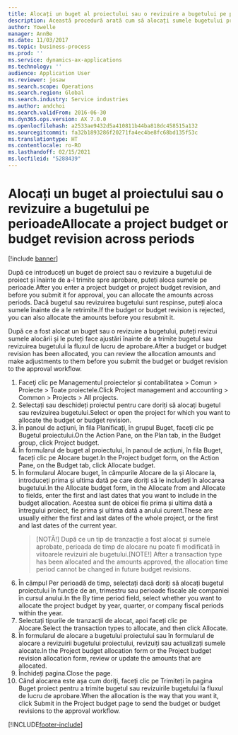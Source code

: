 ```yaml
---
title: Alocați un buget al proiectului sau o revizuire a bugetului pe perioade
description: Această procedură arată cum să alocați sumele bugetului proiectului pe perioade.
author: Yowelle
manager: AnnBe
ms.date: 11/03/2017
ms.topic: business-process
ms.prod: ''
ms.service: dynamics-ax-applications
ms.technology: ''
audience: Application User
ms.reviewer: josaw
ms.search.scope: Operations
ms.search.region: Global
ms.search.industry: Service industries
ms.author: andchoi
ms.search.validFrom: 2016-06-30
ms.dyn365.ops.version: AX 7.0.0
ms.openlocfilehash: a2533ae9432d5a410811b44ba818dc458515a132
ms.sourcegitcommit: fa32b1893286f20271fa4ec4be8fc68bd135f53c
ms.translationtype: HT
ms.contentlocale: ro-RO
ms.lasthandoff: 02/15/2021
ms.locfileid: "5288439"
---
```

# <a name="allocate-a-project-budget-or-budget-revision-across-periods"></a><span data-ttu-id="6d4af-103">Alocați un buget al proiectului sau o revizuire a bugetului pe perioade</span><span class="sxs-lookup"><span data-stu-id="6d4af-103">Allocate a project budget or budget revision across periods</span></span>

[!include [banner](../../includes/banner.md)]

<span data-ttu-id="6d4af-104">După ce introduceți un buget de proiect sau o revizuire a bugetului de proiect și înainte de a-l trimite spre aprobare, puteți aloca sumele pe perioade.</span><span class="sxs-lookup"><span data-stu-id="6d4af-104">After you enter a project budget or project budget revision, and before you submit it for approval, you can allocate the amounts across periods.</span></span> <span data-ttu-id="6d4af-105">Dacă bugetul sau revizuirea bugetului sunt respinse, puteți aloca sumele înainte de a le retrimite.</span><span class="sxs-lookup"><span data-stu-id="6d4af-105">If the budget or budget revision is rejected, you can also allocate the amounts before you resubmit it.</span></span> 

<span data-ttu-id="6d4af-106">După ce a fost alocat un buget sau o revizuire a bugetului, puteți revizui sumele alocării și le puteți face ajustări înainte de a trimite bugetul sau revizuirea bugetului la fluxul de lucru de aprobare.</span><span class="sxs-lookup"><span data-stu-id="6d4af-106">After a budget or budget revision has been allocated, you can review the allocation amounts and make adjustments to them before you submit the budget or budget revision to the approval workflow.</span></span> 

1. <span data-ttu-id="6d4af-107">Faceţi clic pe Managementul proiectelor și contabilitatea > Comun > Proiecte > Toate proiectele.</span><span class="sxs-lookup"><span data-stu-id="6d4af-107">Click Project management and accounting > Common > Projects > All projects.</span></span> 
2. <span data-ttu-id="6d4af-108">Selectați sau deschideți proiectul pentru care doriți să alocați bugetul sau revizuirea bugetului.</span><span class="sxs-lookup"><span data-stu-id="6d4af-108">Select or open the project for which you want to allocate the budget or budget revision.</span></span> 
3. <span data-ttu-id="6d4af-109">În panoul de acțiuni, în fila Planificați, în grupul Buget, faceți clic pe Bugetul proiectului.</span><span class="sxs-lookup"><span data-stu-id="6d4af-109">On the Action Pane, on the Plan tab, in the Budget group, click Project budget.</span></span> 
4. <span data-ttu-id="6d4af-110">În formularul de buget al proiectului, în panoul de acțiuni, în fila Buget, faceți clic pe Alocare buget.</span><span class="sxs-lookup"><span data-stu-id="6d4af-110">In the Project budget form, on the Action Pane, on the Budget tab, click Allocate budget.</span></span> 
5. <span data-ttu-id="6d4af-111">În formularul Alocare buget, în câmpurile Alocare de la și Alocare la, introduceți prima și ultima dată pe care doriți să le includeți în alocarea bugetului.</span><span class="sxs-lookup"><span data-stu-id="6d4af-111">In the Allocate budget form, in the Allocate from and Allocate to fields, enter the first and last dates that you want to include in the budget allocation.</span></span> <span data-ttu-id="6d4af-112">Acestea sunt de obicei fie prima și ultima dată a întregului proiect, fie prima și ultima dată a anului curent.</span><span class="sxs-lookup"><span data-stu-id="6d4af-112">These are usually either the first and last dates of the whole project, or the first and last dates of the current year.</span></span>  
   > <span data-ttu-id="6d4af-113">[NOTĂ!] După ce un tip de tranzacție a fost alocat și sumele aprobate, perioada de timp de alocare nu poate fi modificată în viitoarele revizuiri ale bugetului.</span><span class="sxs-lookup"><span data-stu-id="6d4af-113">[NOTE!] After a transaction type has been allocated and the amounts approved, the allocation time period cannot be changed in future budget revisions.</span></span> 
6. <span data-ttu-id="6d4af-114">În câmpul Per perioadă de timp, selectați dacă doriți să alocați bugetul proiectului în funcție de an, trimestru sau perioade fiscale ale companiei în cursul anului.</span><span class="sxs-lookup"><span data-stu-id="6d4af-114">In the By time period field, select whether you want to allocate the project budget by year, quarter, or company fiscal periods within the year.</span></span>
7. <span data-ttu-id="6d4af-115">Selectați tipurile de tranzacții de alocat, apoi faceți clic pe Alocare.</span><span class="sxs-lookup"><span data-stu-id="6d4af-115">Select the transaction types to allocate, and then click Allocate.</span></span> 
8. <span data-ttu-id="6d4af-116">În formularul de alocare a bugetului proiectului sau în formularul de alocare a revizuirii bugetului proiectului, revizuiți sau actualizați sumele alocate.</span><span class="sxs-lookup"><span data-stu-id="6d4af-116">In the Project budget allocation form or the Project budget revision allocation form, review or update the amounts that are allocated.</span></span> 
9. <span data-ttu-id="6d4af-117">Închideți pagina.</span><span class="sxs-lookup"><span data-stu-id="6d4af-117">Close the page.</span></span>
10. <span data-ttu-id="6d4af-118">Când alocarea este așa cum doriți, faceți clic pe Trimiteți în pagina Buget proiect pentru a trimite bugetul sau revizuirile bugetului la fluxul de lucru de aprobare.</span><span class="sxs-lookup"><span data-stu-id="6d4af-118">When the allocation is the way that you want it, click Submit in the Project budget page to send the budget or budget revisions to the approval workflow.</span></span>  




[!INCLUDE[footer-include](../../includes/footer-banner.md)]